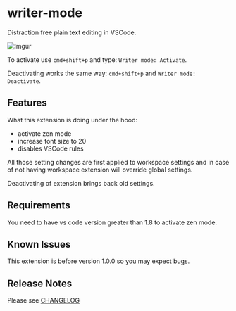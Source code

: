 # writer-mode

Distraction free plain text editing in VSCode.

![Imgur](https://i.imgur.com/WV3xmUC.gifv)

To activate use `cmd+shift+p` and type: `Writer mode: Activate`.

Deactivating works the same way: `cmd+shift+p` and `Writer mode: Deactivate`.

## Features

What this extension is doing under the hood:

- activate zen mode
- increase font size to 20
- disables VSCode rules

All those setting changes are first applied to workspace settings and in
case of not having workspace extension will override global settings.

Deactivating of extension brings back old settings.

## Requirements

You need to have vs code version greater than 1.8 to activate zen mode.

## Known Issues

This extension is before version 1.0.0 so you may expect bugs.

## Release Notes

Please see [CHANGELOG](./CHANGELOG.md)
